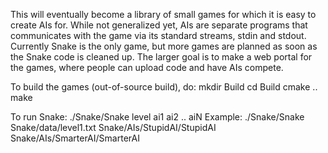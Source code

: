 This will eventually become a library of small games for which it is easy to create AIs for.
While not generalized yet, AIs are separate programs that communicates with the game via its
standard streams, stdin and stdout.
Currently Snake is the only game, but more games are planned as soon as the Snake code is cleaned up.
The larger goal is to make a web portal for the games, where people can upload code and have AIs compete.

To build the games (out-of-source build), do:
mkdir Build
cd Build
cmake ..
make

To run Snake: ./Snake/Snake level ai1 ai2 .. aiN
Example:
./Snake/Snake Snake/data/level1.txt Snake/AIs/StupidAI/StupidAI Snake/AIs/SmarterAI/SmarterAI